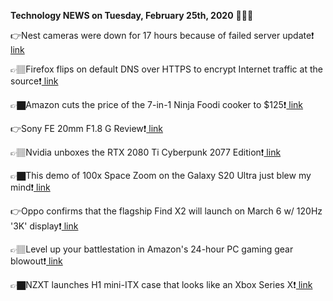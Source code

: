 <b>Technology NEWS on Tuesday, February 25th, 2020</b> 📡📡📡 

👉Nest cameras were down for 17 hours because of failed server update❗️<a href='https://techblock.club/?p=3055'> link</a>

👉🏽Firefox flips on default DNS over HTTPS to encrypt Internet traffic at the source❗️<a href='https://techblock.club/?p=3057'> link</a>

👉🏿Amazon cuts the price of the 7-in-1 Ninja Foodi cooker to $125❗️<a href='https://techblock.club/?p=3059'> link</a>

👉Sony FE 20mm F1.8 G Review❗️<a href='https://techblock.club/?p=3061'> link</a>

👉🏽Nvidia unboxes the RTX 2080 Ti Cyberpunk 2077 Edition❗️<a href='https://techblock.club/?p=3063'> link</a>

👉🏿This demo of 100x Space Zoom on the Galaxy S20 Ultra just blew my mind❗️<a href='https://techblock.club/?p=3065'> link</a>

👉Oppo confirms that the flagship Find X2 will launch on March 6 w/ 120Hz '3K' display❗️<a href='https://techblock.club/?p=3067'> link</a>

👉🏽Level up your battlestation in Amazon's 24-hour PC gaming gear blowout❗️<a href='https://techblock.club/?p=3069'> link</a>

👉🏿NZXT launches H1 mini-ITX case that looks like an Xbox Series X❗️<a href='https://techblock.club/?p=3071'> link</a>

